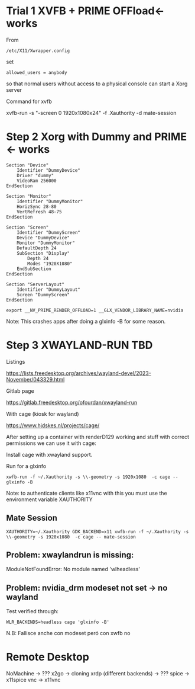 # Trial 1 XVFB + PRIME OFFload<- works

From 

`/etc/X11/Xwrapper.config`

set

`allowed_users = anybody`

so that normal users without access to a physical console can start a Xorg server

Command for xvfb

xvfb-run -s "-screen 0 1920x1080x24" -f .Xauthority -d mate-session


# Step 2 Xorg with Dummy and PRIME <- works

```
Section "Device"
    Identifier "DummyDevice"
    Driver "dummy"
    VideoRam 256000
EndSection

Section "Monitor"
    Identifier "DummyMonitor"
    HorizSync 28-80
    VertRefresh 48-75
EndSection

Section "Screen"
    Identifier "DummyScreen"
    Device "DummyDevice"
    Monitor "DummyMonitor"
    DefaultDepth 24
    SubSection "Display"
        Depth 24
        Modes "1920X1080"
    EndSubSection
EndSection

Section "ServerLayout"
    Identifier "DummyLayout"
    Screen "DummyScreen"
EndSection
```

```
export __NV_PRIME_RENDER_OFFLOAD=1 __GLX_VENDOR_LIBRARY_NAME=nvidia
```

Note: This crashes apps after doing a glxinfo -B for some reason.

# Step 3 XWAYLAND-RUN TBD

Listings

https://lists.freedesktop.org/archives/wayland-devel/2023-November/043329.html

Gitlab page

https://gitlab.freedesktop.org/ofourdan/xwayland-run

With cage (kiosk for wayland)

https://www.hjdskes.nl/projects/cage/

After setting up a container with renderD129 working and stuff with correct permissions we can use it with cage:

Install cage with xwayland support.

Run for a glxinfo

`xwfb-run -f ~/.Xauthority -s \\-geometry -s 1920x1080  -c cage -- glxinfo -B`

Note: to authenticate clients like x11vnc with this you must use the environment variable XAUTHORITY

## Mate Session

`XAUTHORITY=~/.Xauthority GDK_BACKEND=x11 xwfb-run -f ~/.Xauthority -s \\-geometry -s 1920x1080  -c cage -- mate-session`

## Problem: xwaylandrun is missing:

ModuleNotFoundError: No module named 'wlheadless'

## Problem: nvidia_drm modeset not set -> no wayland

Test verified through:

`WLR_BACKENDS=headless cage 'glxinfo -B'`

N.B: Fallisce anche con modeset peró con xwfb no


# Remote Desktop

NoMachine -> ???
x2go -> cloning
xrdp (different backends) -> ???
spice -> x11spice
vnc -> x11vnc
